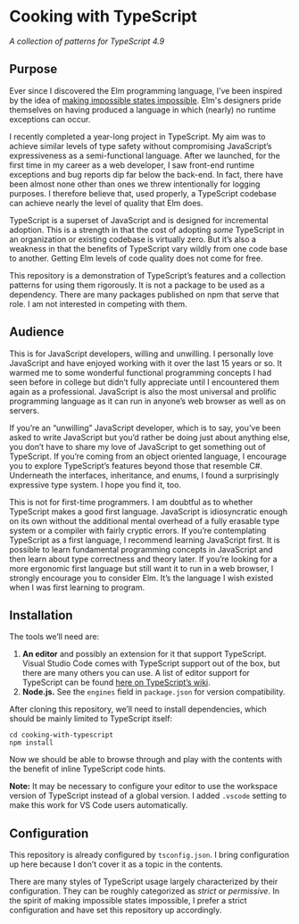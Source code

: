 # Cooking with TypeScript

*A collection of patterns for TypeScript 4.9*

## Purpose

Ever since I discovered the Elm programming language, I’ve been inspired by the idea of [making impossible states impossible](https://www.youtube.com/watch?v=IcgmSRJHu_8). Elm's designers pride themselves on having produced a language in which (nearly) no runtime exceptions can occur.

I recently completed a year-long project in TypeScript. My aim was to achieve similar levels of type safety without compromising JavaScript’s expressiveness as a semi-functional language. After we launched, for the first time in my career as a web developer, I saw front-end runtime exceptions and bug reports dip far below the back-end. In fact, there have been almost none other than ones we threw intentionally for logging purposes. I therefore believe that, used properly, a TypeScript codebase can achieve nearly the level of quality that Elm does.

TypeScript is a superset of JavaScript and is designed for incremental adoption. This is a strength in that the cost of adopting *some* TypeScript in an organization or existing codebase is virtually zero. But it’s also a weakness in that the benefits of TypeScript vary wildly from one code base to another. Getting Elm levels of code quality does not come for free.

This repository is a demonstration of TypeScript’s features and a collection patterns for using them rigorously. It is not a package to be used as a dependency. There are many packages published on npm that serve that role. I am not interested in competing with them.

## Audience

This is for JavaScript developers, willing and unwilling. I personally love JavaScript and have enjoyed working with it over the last 15 years or so. It warmed me to some wonderful functional programming concepts I had seen before in college but didn’t fully appreciate until I encountered them again as a professional. JavaScript is also the most universal and prolific programming language as it can run in anyone’s web browser as well as on servers.

If you’re an “unwilling” JavaScript developer, which is to say, you’ve been asked to write JavaScript but you’d rather be doing just about anything else, you don’t have to share my love of JavaScript to get something out of TypeScript. If you’re coming from an object oriented language, I encourage you to explore TypeScript’s features beyond those that resemble C#. Underneath the interfaces, inheritance, and enums, I found a surprisingly expressive type system. I hope you find it, too.

This is not for first-time programmers. I am doubtful as to whether TypeScript makes a good first language. JavaScript is idiosyncratic enough on its own without the additional mental overhead of a fully erasable type system or a compiler with fairly cryptic errors. If you’re contemplating TypeScript as a first language, I recommend learning JavaScript first. It is possible to learn fundamental programming concepts in JavaScript and then learn about type correctness and theory later. If you’re looking for a more ergonomic first language but still want it to run in a web browser, I strongly encourage you to consider Elm. It’s the language I wish existed when I was first learning to program.

## Installation

The tools we’ll need are:

1. **An editor** and possibly an extension for it that support TypeScript. Visual Studio Code comes with TypeScript support out of the box, but there are many others you can use. A list of editor support for TypeScript can be found [here on TypeScript’s wiki](https://github.com/Microsoft/TypeScript/wiki/TypeScript-Editor-Support).
2. **Node.js.** See the `engines` field in `package.json` for version compatibility.

After cloning this repository, we’ll need to install dependencies, which should be mainly limited to TypeScript itself:

```
cd cooking-with-typescript
npm install
```

Now we should be able to browse through and play with the contents with the benefit of inline TypeScript code hints.

**Note:** It may be necessary to configure your editor to use the workspace version of TypeScript instead of a global version. I added `.vscode` setting to make this work for VS Code users automatically.

## Configuration

This repository is already configured by `tsconfig.json`. I bring configuration up here because I don’t cover it as a topic in the contents.

There are many styles of TypeScript usage largely characterized by their configuration. They can be roughly categorized as *strict* or *permissive*. In the spirit of making impossible states impossible, I prefer a strict configuration and have set this repository up accordingly.
